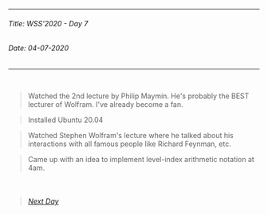 ----------
###### Title: WSS'2020 - Day 7
###### Date: 04-07-2020
----------
&nbsp;

> Watched the 2nd lecture by Philip Maymin. He's probably the BEST lecturer of Wolfram. I've already become a fan.

> Installed Ubuntu 20.04

> Watched Stephen Wolfram's lecture where he talked about his interactions with all famous people like Richard Feynman, etc.

> Came up with an idea to implement level-index arithmetic notation at 4am.



&nbsp;
> ###### [Next Day](Day7.md)

